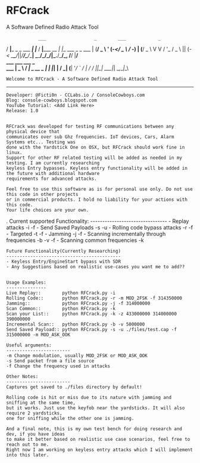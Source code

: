 # RFCrack
A Software Defined Radio Attack Tool

                ___                  _        ___            _                  
  / __|___ _ _  ___ ___| |___   / __|_____ __ _| |__  ___ _  _ ___ 
 | (__/ _ \ ' \(_-</ _ \ / -_) | (__/ _ \ V  V / '_ \/ _ \ || (_-< 
  \___\___/_||_/__/\___/_\___|  \___\___/\_/\_/|_.__/\___/\_, /__/ 
                                                          |__/   
            ___ ___ ___             _   
      ___  | _ \ __/ __|_ _ __ _ __| |__
     |___| |   / _| (__| '_/ _` / _| / /
           |_|_\_| \___|_| \__,_\__|_\_\
                                
                                                                                  
    Welcome to RFCrack - A Software Defined Radio Attack Tool 
   -----------------------------------------------------------
    Developer: @Ficti0n - CCLabs.io / ConsoleCowboys.com
    Blog: console-cowboys.blogspot.com
    YouTube Tutorial: <Add Link Here> 
    Release: 1.0 


    RFCrack was developed for testing RF communications between any physical device that 
    communicates over sub Ghz frequencies. IoT devices, Cars, Alarm Systems etc... Testing was 
    done with the Yardstick One on OSX, but RFCrack should work fine in linux. 
    Support for other RF related testing will be added as needed in my testing. I am currently researching 
    keyless Entry bypasses. Keyless entry functionality will be added in the future with additional hardware 
    requirements for advanced attacks. 
    
    Feel free to use this software as is for personal use only. Do not use this code in other projects 
    or in commercial products. I hold no liability for your actions with this code. 
    Your life choices are your own. 
    
.
    Current supported Functionality: 
    --------------------------------
    - Replay attacks -i -f
    - Send Saved Payloads -s -u
    - Rolling code bypass attacks -r -f
    - Targeted -t -f
    - Jamming -j -f
    - Scanning incrementally through frequencies -b -v -f
    - Scanning common frequencies -k

    Future Functionality(Currently Researching)
    -------------------------------------------
    - Keyless Entry/EngineStart bypass with SDR
    - Any Suggestions based on realistic use-cases you want me to add??  


    Usage Examples: 
    ---------------
    Live Replay::        python RFCrack.py -i
    Rolling Code::       python RFCrack.py -r -m MOD_2FSK -f 314350000
    Jamming::            python RFCrack.py -j -f 314000000
    Scan Common::        python RFCrack.py -k
    Scan your List::     python RFCrack.py -k -z 433000000 314000000 390000000
    Incremental Scan::   python RFCrack.py -b -v 5000000
    Send Saved Payload:: python RFCrack.py -s -u ./files/test.cap -f 315000000 -m MOD_ASK_OOK

    Useful arguments: 
    ------------------------
    -m Change modulation, usually MOD_2FSK or MOD_ASK_OOK
    -s Send packet from a file source 
    -f Change the frequency used in attacks

    Other Notes:
    ------------------------
    Captures get saved to ./files directory by default!

    Rolling code is hit or miss due to its nature with jamming and sniffing at the same time, 
    but it works. Just use the keyfob near the yardsticks. It will also require 2 yardsticks, 
    one for sniffing while the other one is jamming. 

    And a final note, this is my own test bench for doing research and dev, if you have ideas 
    to make it better based on realistic use case scenarios, feel free to reach out to me. 
    Right now I am working on keyless entry attacks which I will implement into this later.  
